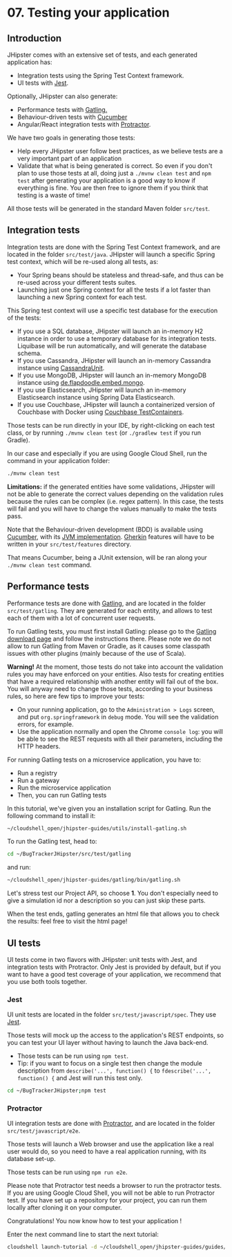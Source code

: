# 07. Testing your application

<walkthrough-tutorial-duration duration="15">
</walkthrough-tutorial-duration>

## Introduction

JHipster comes with an extensive set of tests, and each generated application has:

*   Integration tests using the Spring Test Context framework.
*   UI tests with [Jest](https://facebook.github.io/jest/).

Optionally, JHipster can also generate:

*   Performance tests with [Gatling.](http://gatling.io/)
*   Behaviour-driven tests with [Cucumber](https://cucumber.io/)
*   Angular/React integration tests with [Protractor](https://angular.github.io/protractor/#/).

We have two goals in generating those tests:

*   Help every JHipster user follow best practices, as we believe tests are a very important part of an application
*   Validate that what is being generated is correct. So even if you don't plan to use those tests at all, doing just a `./mvnw clean test` and `npm test` after generating your application is a good way to know if everything is fine. You are then free to ignore them if you think that testing is a waste of time!

All those tests will be generated in the standard Maven folder `src/test`.

## Integration tests

Integration tests are done with the Spring Test Context framework, and are located in the folder `src/test/java`. JHipster will launch a specific Spring test context, which will be re-used along all tests, as:

*   Your Spring beans should be stateless and thread-safe, and thus can be re-used across your different tests suites.
*   Launching just one Spring context for all the tests if a lot faster than launching a new Spring context for each test.

This Spring test context will use a specific test database for the execution of the tests:

*   If you use a SQL database, JHipster will launch an in-memory H2 instance in order to use a temporary database for its integration tests. Liquibase will be run automatically, and will generate the database schema.
*   If you use Cassandra, JHipster will launch an in-memory Cassandra instance using [CassandraUnit](https://github.com/jsevellec/cassandra-unit).
*   If you use MongoDB, JHipster will launch an in-memory MongoDB instance using [de.flapdoodle.embed.mongo](https://github.com/flapdoodle-oss/de.flapdoodle.embed.mongo).
*   If you use Elasticsearch, JHipster will launch an in-memory Elasticsearch instance using Spring Data Elasticsearch.
*   If you use Couchbase, JHipster will launch a containerized version of Couchbase with Docker using [Couchbase TestContainers](https://github.com/differentway/testcontainers-java-module-couchbase).

Those tests can be run directly in your IDE, by right-clicking on each test class, or by running `./mvnw clean test` (or `./gradlew test` if you run Gradle).

In our case and especially if you are using Google Cloud Shell, run the command in your application folder:

```bash
./mvnw clean test
```

**Limitations:** if the generated entities have some validations, JHipster will not be able to generate the correct values depending on the validation rules because the rules can be complex (i.e. regex pattern). In this case, the tests will fail and you will have to change the values manually to make the tests pass.

Note that the Behaviour-driven development (BDD) is available using [Cucumber](https://cucumber.io/), with its [JVM implementation](https://github.com/cucumber/cucumber-jvm).
[Gherkin](https://docs.cucumber.io/gherkin/reference/) features will have to be written in your `src/test/features` directory.

That means Cucumber, being a JUnit extension, will be ran along your `./mvnw clean test` command.

## Performance tests

Performance tests are done with [Gatling](http://gatling.io/), and are located in the folder `src/test/gatling`. They are generated for each entity, and allows to test each of them with a lot of concurrent user requests.

To run Gatling tests, you must first install Gatling: please go to the [Gatling download page](https://gatling.io/download/) and follow the instructions there. Please note we do not allow to run Gatling from Maven or Gradle, as it causes some classpath issues with other plugins (mainly because of the use of Scala).

**Warning!** At the moment, those tests do not take into account the validation rules you may have enforced on your entities. Also tests for creating entities that have a required relationship with another entity will fail out of the box. You will anyway need to change those tests, according to your business rules, so here are few tips to improve your tests:

*   On your running application, go to the `Administration > Logs` screen, and put `org.springframework` in `debug` mode. You will see the validation errors, for example.
*   Use the application normally and open the Chrome `console log`: you will be able to see the REST requests with all their parameters, including the HTTP headers.

For running Gatling tests on a microservice application, you have to:

*   Run a registry
*   Run a gateway
*   Run the microservice application
*   Then, you can run Gatling tests

In this tutorial, we've given you an installation script for Gatling.
Run the following command to install it:
```bash
~/cloudshell_open/jhipster-guides/utils/install-gatling.sh
```

To run the Gatling test, head to:

```bash
cd ~/BugTrackerJHipster/src/test/gatling
```

and run:

```bash
~/cloudshell_open/jhipster-guides/gatling/bin/gatling.sh
```

Let's stress test our Project API, so choose **1**. You don't especially need to give a simulation id nor a description so you can just skip these parts.

When the test ends, gatling generates an html file that allows you to check the results: feel free to visit the html page!

## UI tests

UI tests come in two flavors with JHipster: unit tests with Jest, and integration tests with Protractor. Only Jest is provided by default, but if you want to have a good test coverage of your application, we recommend that you use both tools together.

### Jest

UI unit tests are located in the folder `src/test/javascript/spec`. They use [Jest](https://facebook.github.io/jest/).

Those tests will mock up the access to the application's REST endpoints, so you can test your UI layer without having to launch the Java back-end.

*   Those tests can be run using `npm test`.
*   Tip: if you want to focus on a single test then change the module description from `describe('...', function() {` to `fdescribe('...', function() {` and Jest will run this test only.

```bash
cd ~/BugTrackerJHipster;npm test
```

### Protractor

UI integration tests are done with [Protractor](https://angular.github.io/protractor/#/), and are located in the folder `src/test/javascript/e2e`.

Those tests will launch a Web browser and use the application like a real user would do, so you need to have a real application running, with its database set-up.

Those tests can be run using `npm run e2e`.

Please note that Protractor test needs a browser to run the protractor tests. If you are using Google Cloud Shell, you will not be able to run Protractor test. If you have set up a repository for your project, you can run them locally after cloning it on your computer.


<walkthrough-conclusion-trophy></walkthrough-conclusion-trophy>

Congratulations! You now know how to test your application !

Enter the next command line to start the next tutorial:

```bash
cloudshell launch-tutorial -d ~/cloudshell_open/jhipster-guides/guides/08_deploying_your_app.md;
```
